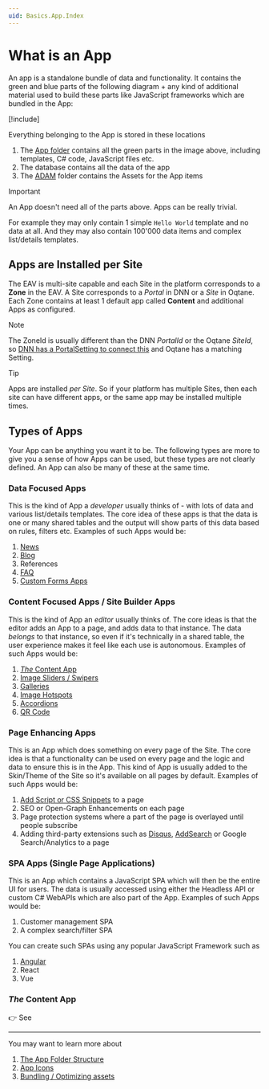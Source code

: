```yaml
---
uid: Basics.App.Index
---
```


# What is an App

An app is a standalone bundle of data and functionality. It contains the green and blue parts of the following diagram + any kind of additional material used to build these parts like  JavaScript frameworks which are bundled in the App:

[!include[](../stack/_shared-full.md)]
<style>
  .context-box-full .todo,
   { visibility: visible; } 
</style>

Everything belonging to the App is stored in these locations

1. The [App folder](xref:Basics.App.FolderStructure) contains all the green parts in the image above, including templates, C# code, JavaScript files etc.
1. The database contains all the data of the app
1. The [ADAM](xref:Basics.Cms.Adam.Index) folder contains the Assets for the App items

> [!Important]
> An App doesn't need all of the parts above. Apps can be really trivial. 
> 
> For example they may only contain 1 simple `Hello World` template and no data at all. And they may also contain 100'000 data items and complex list/details templates.


## Apps are Installed per Site

The EAV is multi-site capable and each Site in the platform corresponds to a **Zone** in the EAV. A Site corresponds to a _Portal_ in DNN or a _Site_ in Oqtane. 
Each Zone contains at least 1 default app called **Content** and additional Apps as configured. 

> [!NOTE]
> The ZoneId is usually different than the DNN _PortalId_ or the Oqtane _SiteId_, 
> so [DNN has a PortalSetting to connect this](xref:Basics.Cms.ContentBlocks.Dnn) and Oqtane has a matching Setting.

> [!TIP]
> Apps are installed _per Site_. So if your platform has multiple Sites, then each site can have different apps, or the same app may be installed multiple times. 
 

## Types of Apps

Your App can be anything you want it to be. The following types are more to give you a sense of how Apps can be used, but these types are not clearly defined. An App can also be many of these at the same time. 


### Data Focused Apps

This is the kind of App a _developer_ usually thinks of - with lots of data and various list/details templates. The core idea of these apps is that the data is one or many shared tables and the output will show parts of this data based on rules, filters etc. Examples of such Apps would be:

1. [News](xref:App.News)
1. [Blog](xref:App.Blog)
1. References
1. [FAQ](xref:App.Faq)
1. [Custom Forms Apps](xref:App.Mobius)


### Content Focused Apps / Site Builder Apps

This is the kind of App an _editor_ usually thinks of. The core ideas is that the editor adds an App to a page, and adds data to that instance. The data _belongs_ to that instance, so even if it's technically in a shared table, the user experience makes it feel like each use is autonomous. Examples of such Apps would be:

1. [_The_ Content App](xref:Basics.App.ContentApp.Index)
1. [Image Sliders / Swipers](xref:App.Swiper)
1. [Galleries](xref:App.FancyBoxGallery)
1. [Image Hotspots](xref:App.ImageHotspots)
1. [Accordions](xref:App.Accordion)
1. [QR Code](xref:App.Qr)


### Page Enhancing Apps

This is an App which does something on every page of the Site. The core idea is that a functionality can be used on every page and the logic and data to ensure this is in the App. This kind of App is usually added to the Skin/Theme of the Site so it's available on all pages by default. Examples of such Apps would be:

1. [Add Script or CSS Snippets](xref:App.Snippets) to a page
1. SEO or Open-Graph Enhancements on each page
1. Page protection systems where a part of the page is overlayed until people subscribe
1. Adding third-party extensions such as [Disqus](xref:App.Disqus), [AddSearch](xref:App.AddSearch) or Google Search/Analytics to a page


### SPA Apps (Single Page Applications)

This is an App which contains a JavaScript SPA which will then be the entire UI for users. The data is usually accessed using either the Headless API or custom C# WebAPIs which are also part of the App. Examples of such Apps would be:

1. Customer management SPA
1. A complex search/filter SPA

You can create such SPAs using any popular JavaScript Framework such as

1. [Angular](xref:JsCode.Angular.Index)
1. React
1. Vue


### _The_ Content App

👉 See [](xref:Basics.App.ContentApp.Index)

---

You may want to learn more about

1. [The App Folder Structure](xref:Basics.App.FolderStructure)
1. [App Icons](xref:Basics.App.Icons)
1. [Bundling / Optimizing assets](xref:Basics.Server.AssetOptimization.Index)

